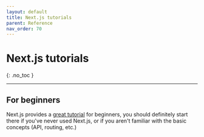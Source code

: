 ```yaml
---
layout: default
title: Next.js tutorials
parent: Reference
nav_order: 70
---
```


# Next.js tutorials
{: .no_toc }

---

## For beginners

Next.js provides a [great tutorial](https://nextjs.org/learn/basics/create-nextjs-app) for beginners, you should definitely start there if you've never used Next.js, or if you aren't familiar with the basic concepts (API, routing, etc.)
